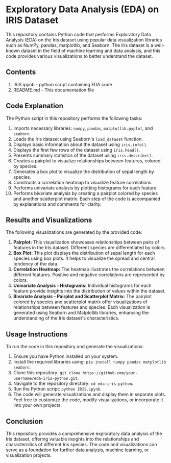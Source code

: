 # Exploratory Data Analysis (EDA) on IRIS Dataset
This repository contains Python code that performs Exploratory Data Analysis (EDA) on the Iris dataset using popular data visualization libraries such as NumPy, pandas, matplotlib, and Seaborn. The Iris dataset is a well-known dataset in the field of machine learning and data analysis, and this code provides various visualizations to better understand the dataset.
## Contents
1. IRIS.ipynb - python script containing EDA code
2. README.md - This documentation file
 
## Code Explanation
The Python script in this repository performs the following tasks:
1. Imports necessary libraries: `numpy`, `pandas`, `matplotlib.pyplot`, and `seaborn`.
2. Loads the Iris dataset using Seaborn's `load_dataset` function.
3. Displays basic information about the dataset using `iris.info()`.
4. Displays the first few rows of the dataset using `iris.head()`.
5. Presents summary statistics of the dataset using `iris.describe()`.
6. Creates a pairplot to visualize relationships between features, colored by species.
7. Generates a box plot to visualize the distribution of sepal length by species.
8. Constructs a correlation heatmap to visualize feature correlations.
9. Performs univariate analysis by plotting histograms for each feature.
10. Performs bivariate analysis by creating a pairplot colored by species and another scatterplot matrix.
Each step of the code is accompanied by explanations and comments for clarity.
## Results and Visualizations
The following visualizations are generated by the provided code:
1. **Pairplot:** This visualization showcases relationships between pairs of features in the Iris dataset. Different species are differentiated by colors.
2. **Box Plot:** This plot displays the distribution of sepal length for each species using box plots. It helps to visualize the spread and central tendency of the data.
3. **Correlation Heatmap:** The heatmap illustrates the correlations between different features. Positive and negative correlations are represented by colors.
4. **Univariate Analysis - Histograms:** Individual histograms for each feature provide insights into the distribution of values within the dataset.
5. **Bivariate Analysis - Pairplot and Scatterplot Matrix:** The pairplot colored by species and scatterplot matrix offer visualizations of relationships between features and species.
Each visualization is generated using Seaborn and Matplotlib libraries, enhancing the understanding of the Iris dataset's characteristics.
## Usage Instructions
To run the code in this repository and generate the visualizations:
1. Ensure you have Python installed on your system.
2. Install the required libraries using: `pip install numpy pandas matplotlib seaborn`.
3. Clone this repository: `git clone https://github.com/your-username/eda-iris-python.git`.
4. Navigate to the repository directory: `cd eda-iris-python`.
5. Run the Python script: `python IRIS.ipynb`.
6. The code will generate visualizations and display them in separate plots.
Feel free to customize the code, modify visualizations, or incorporate it into your own projects.
## Conclusion
This repository provides a comprehensive exploratory data analysis of the Iris dataset, offering valuable insights into the relationships and characteristics of different Iris species. The code and visualizations can serve as a foundation for further data analysis, machine learning, or visualization projects.
